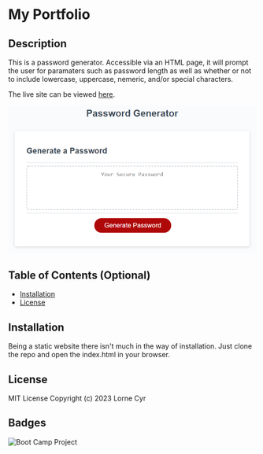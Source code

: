# My Portfolio

## Description

This is a password generator. Accessible via an HTML page, it will prompt the user for paramaters such as password length as well as whether or not to include lowercase, uppercase, nemeric, and/or special characters.

The live site can be viewed [here](https://llourn.github.io/password-generator/).

![Screenshot of the live site](./screenshot.png)

## Table of Contents (Optional)

- [Installation](#installation)
- [License](#license)

## Installation

Being a static website there isn't much in the way of installation. Just clone the repo and open the index.html in your browser.

## License

MIT License Copyright (c) 2023 Lorne Cyr

## Badges

![Boot Camp Project](https://img.shields.io/badge/Boot%20Camp%20Project-%E2%9C%94%EF%B8%8F-green)
